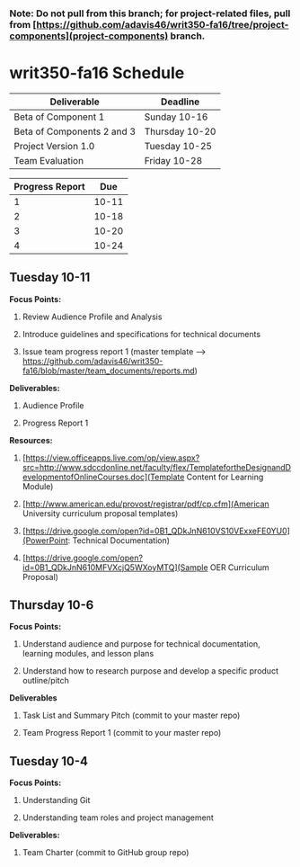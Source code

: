
### Note: Do not pull from this branch; for project-related files, pull from [https://github.com/adavis46/writ350-fa16/tree/project-components](project-components) branch. 

# writ350-fa16 Schedule 
Deliverable | Deadline
----------- | --------
Beta of Component 1 | Sunday 10-16
Beta of Components 2 and 3 | Thursday 10-20
Project Version 1.0 | Tuesday 10-25 
Team Evaluation | Friday 10-28


Progress Report | Due
--------------- |  ---
1 | 10-11
2 | 10-18
3 | 10-20
4 | 10-24



## Tuesday 10-11

**Focus Points:** 

1. Review Audience Profile and Analysis

2. Introduce guidelines and specifications for technical documents

3. Issue team progress report 1 (master template --> https://github.com/adavis46/writ350-fa16/blob/master/team_documents/reports.md) 

**Deliverables:**

1. Audience Profile 

2. Progress Report 1

**Resources:**

1. [https://view.officeapps.live.com/op/view.aspx?src=http://www.sdccdonline.net/faculty/flex/TemplatefortheDesignandDevelopmentofOnlineCourses.doc](Template Content for Learning Module)

2. [http://www.american.edu/provost/registrar/pdf/cp.cfm](American University curriculum proposal templates) 

3. [https://drive.google.com/open?id=0B1_QDkJnN610VS10VExxeFE0YU0](PowerPoint: Technical Documentation)

4. [https://drive.google.com/open?id=0B1_QDkJnN610MFVXcjQ5WXoyMTQ](Sample OER Curriculum Proposal) 


## Thursday 10-6

**Focus Points:**

1. Understand audience and purpose for technical documentation, learning modules, and lesson plans

2. Understand how to research purpose and develop a specific product outline/pitch


**Deliverables**

1. Task List and Summary Pitch (commit to your master repo)

2. Team Progress Report 1 (commit to your master repo)



## Tuesday 10-4

**Focus Points:**

1. Understanding Git

2. Understanding team roles and project management

**Deliverables:**

1. Team Charter (commit to GitHub group repo) 






